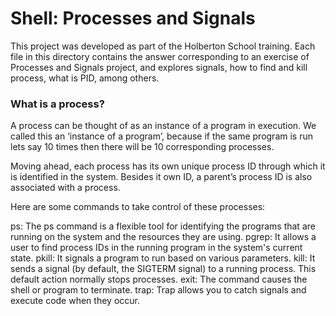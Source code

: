# Shell: Processes and Signals

This project was developed as part of the Holberton School training. Each file in this directory contains the answer corresponding to an exercise of Processes and Signals project, and explores signals, how to find and kill process, what is PID, among others.

### What is a process?

A process can be thought of as an instance of a program in execution. We called this an ‘instance of a program’, because if the same program is run lets say 10 times then there will be 10 corresponding processes.

Moving ahead, each process has its own unique process ID through which it is identified in the system. Besides it own ID, a parent’s process ID is also associated with a process.

Here are some commands to take control of these processes:

ps: The ps command is a flexible tool for identifying the programs that are running on the system and the resources they are using.
pgrep: It allows a user to find process IDs in the running program in the system's current state.
pkill: It signals a program to run based on various parameters.
kill: It sends a signal (by default, the SIGTERM signal) to a running process. This default action normally stops processes.
exit: The command causes the shell or program to terminate.
trap: Trap allows you to catch signals and execute code when they occur.
